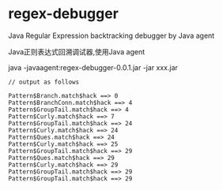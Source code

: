 # regex-debugger
Java Regular Expression  backtracking debugger by Java agent

Java正则表达式回溯调试器,使用Java agent

java -javaagent:regex-debugger-0.0.1.jar -jar xxx.jar

```
// output as follows

Pattern$Branch.match$hack ==> 0
Pattern$BranchConn.match$hack ==> 4
Pattern$GroupTail.match$hack ==> 4
Pattern$Curly.match$hack ==> 7
Pattern$GroupTail.match$hack ==> 24
Pattern$Curly.match$hack ==> 24
Pattern$Ques.match$hack ==> 24
Pattern$Curly.match$hack ==> 25
Pattern$GroupTail.match$hack ==> 29
Pattern$Ques.match$hack ==> 29
Pattern$Curly.match$hack ==> 29
Pattern$GroupTail.match$hack ==> 29
Pattern$GroupTail.match$hack ==> 29
```
